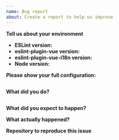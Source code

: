```yaml
---
name: Bug report
about: Create a report to help us improve
---
```


<!--
  Before posting the issue, please confirm that the problem you're getting
  is not related with your code editor configuration.
  To make sure it's not, run: pnpm eslint src/your-file.vue
-->

**Tell us about your environment**

- **ESLint version:**
- **eslint-plugin-vue version:**
- **eslint-plugin-vue-i18n version:**
- **Node version:**

**Please show your full configuration:**
<!-- Paste content of your .eslintrc file -->

```json5

```


**What did you do?**
<!-- Please include the actual source code causing the issue. -->

```vue

```


**What did you expect to happen?**


**What actually happened?**
<!--
  Please include the actual, raw output from ESLint.
  If you are only looking at the results of your editor extension, also check the CLI results.
-->

**Repository to reproduce this issue**
<!--
  Please share a repository that can reproduce your issue.
  If you don't share it, we will most likely add a comment asking you to share the repository.
-->
